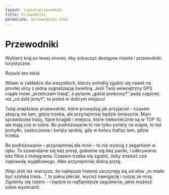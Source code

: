 ```yaml
---
layout: layoutsprzewodnik
title: Przewodniki
permalink: /przewodniki.html
---
```


<div class="container">
  
  <main>
    <h1>Przewodniki</h1>
    <p>Wybierz kraj po lewej stronie, aby zobaczyć dostępne miasta i przewodniki turystyczne.</p>
    Rozwiń ten tekst 

<p>Witam w zakładce dla wszystkich, którzy potrafią zgubić się nawet na prostej ulicy z jedną sygnalizacją świetlną. Jeśli Twój wewnętrzny GPS ciągle mówi „przeliczam trasę”, a pytanie „gdzie jesteśmy?” pada częściej niż „co dziś jemy?”, to jesteś w dobrym miejscu!

Tutaj znajdziesz przewodniki, które prowadzą jak przyjaciel – czasem skręcą nie tam, gdzie trzeba, ale przynajmniej będzie śmiesznie. Mam sprawdzone trasy, fajne knajpki i miejsca, które niekoniecznie są w TOP 10, ale mają coś w sobie. Bo podróżowanie to nie tylko punkty na mapie, to też pomyłki, zaskoczenia i święty spokój, gdy w końcu trafisz tam, gdzie trzeba.

Bo podróżowanie – przynajmniej dla mnie – to nie wyścig z zegarkiem w ręku. To szwendanie się bez presji, gubienie się bez paniki, i odkrywanie bez filtra z Instagrama. Czasem trzeba się zgubić, żeby znaleźć coś naprawdę wyjątkowego. Albo przynajmniej dobrą pizzę.

Więc jeśli też wierzysz, że najlepsze historie zaczynają się od słów „to miała być szybka trasa…”, to pakuj plecak, wycisz nawigację i ruszaj ze mną. Zgubimy się razem – i będzie to najfajniejsze zagubienie, jakie możesz sobie wyobrazić.
</p>
  </main>
</div>

<script>
  function toggleSubmenu(event) {
    event.preventDefault();
    const item = event.target.closest('.has-submenu');
    item.classList.toggle('active');
  }
</script>

